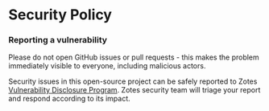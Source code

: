 # Security Policy

### Reporting a vulnerability

Please do not open GitHub issues or pull requests - this makes the problem immediately visible to everyone, including malicious actors.

Security issues in this open-source project can be safely reported to Zotes [Vulnerability Disclosure Program](https://zote.dev/security).
Zotes security team will triage your report and respond according to its impact.
